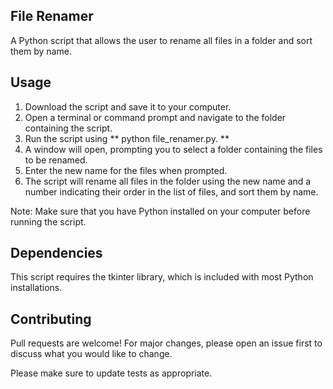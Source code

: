 ## File Renamer
A Python script that allows the user to rename all files in a folder and sort them by name.

##  Usage
1. Download the script and save it to your computer.
2. Open a terminal or command prompt and navigate to the folder containing the script.
3. Run the script using ** python file_renamer.py. **
4. A window will open, prompting you to select a folder containing the files to be renamed.
5. Enter the new name for the files when prompted.
6. The script will rename all files in the folder using the new name and a number indicating their order in the list of files, and sort them by name.

Note: Make sure that you have Python installed on your computer before running the script.

## Dependencies
This script requires the tkinter library, which is included with most Python installations.

## Contributing
Pull requests are welcome! For major changes, please open an issue first to discuss what you would like to change.

Please make sure to update tests as appropriate.

